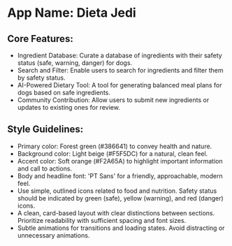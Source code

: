 # **App Name**: Dieta Jedi

## Core Features:

- Ingredient Database: Curate a database of ingredients with their safety status (safe, warning, danger) for dogs.
- Search and Filter: Enable users to search for ingredients and filter them by safety status.
- AI-Powered Dietary Tool: A tool for generating balanced meal plans for dogs based on safe ingredients.
- Community Contribution: Allow users to submit new ingredients or updates to existing ones for review.

## Style Guidelines:

- Primary color: Forest green (#386641) to convey health and nature.
- Background color: Light beige (#F5F5DC) for a natural, clean feel.
- Accent color: Soft orange (#F2A65A) to highlight important information and call to actions.
- Body and headline font: 'PT Sans' for a friendly, approachable, modern feel.
- Use simple, outlined icons related to food and nutrition. Safety status should be indicated by green (safe), yellow (warning), and red (danger) icons.
- A clean, card-based layout with clear distinctions between sections. Prioritize readability with sufficient spacing and font sizes.
- Subtle animations for transitions and loading states. Avoid distracting or unnecessary animations.